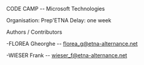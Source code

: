 CODE CAMP -- Microsoft Technologies

Organisation: Prep'ETNA Delay: one week


Authors / Contributors

-FLOREA Gheorghe -- florea_g@etna-alternance.net

-WIESER Frank -- wieser_f@etna-alternance.net
